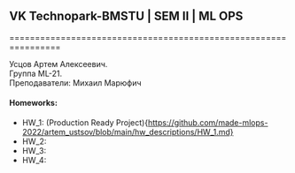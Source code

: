 ## VK Technopark-BMSTU | SEM II | ML OPS

================================================================ 
  
Усцов Артем Алексеевич.  
Группа ML-21.  
Преподаватели: Михаил Марюфич  

#### Homeworks:
- HW_1: (Production Ready Project){https://github.com/made-mlops-2022/artem_ustsov/blob/main/hw_descriptions/HW_1.md}
- HW_2:
- HW_3:
- HW_4:

